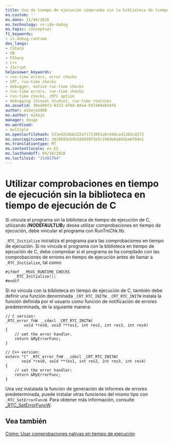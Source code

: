 ```yaml
---
title: Uso de tiempo de ejecución comprueba sin la biblioteca de tiempo de ejecución de C | Documentos de Microsoft
ms.custom: ''
ms.date: 11/04/2016
ms.technology: vs-ide-debug
ms.topic: conceptual
f1_keywords:
- vs.debug.runtime
dev_langs:
- CSharp
- VB
- FSharp
- C++
- JScript
helpviewer_keywords:
- run-time errors, error checks
- CRT, run-time checks
- debugger, native run-time checks
- run-time errors, run-time checks
- run-time checks, /RTC option
- debugging [Visual Studio], run-time routines
ms.assetid: 30ed90f3-9323-4784-80a4-937449eb54f6
author: mikejo5000
ms.author: mikejo
manager: douge
ms.workload:
- multiple
ms.openlocfilehash: 533e4254b6222af1713691a0c448cad1383cd273
ms.sourcegitcommit: 3d10b93eb5b326639f3e5c19b9e6a8d1ba078de1
ms.translationtype: MT
ms.contentlocale: es-ES
ms.lasthandoff: 04/18/2018
ms.locfileid: "31481764"
---
```

# <a name="using-run-time-checks-without-the-c-run-time-library"></a>Utilizar comprobaciones en tiempo de ejecución sin la biblioteca en tiempo de ejecución de C
Si vincula el programa sin la biblioteca de tiempo de ejecución de C, utilizando **/NODEFAULTLIB**y desea utilizar comprobaciones en tiempo de ejecución, debe vincular el programa con RunTmChk.lib.  
  
 `_RTC_Initialize` inicializa el programa para las comprobaciones en tiempo de ejecución. Si no vincula el programa con la biblioteca en tiempo de ejecución de C, debe comprobar si el programa se ha compilado con las comprobaciones de errores en tiempo de ejecución antes de llamar a `_RTC_Initialize`, tal como:  
  
```  
#ifdef __MSVC_RUNTIME_CHECKS  
    _RTC_Initialize();  
#endif  
```  
  
 Si no vincula con la biblioteca en tiempo de ejecución de C, también debe definir una función denominada `_CRT_RTC_INITW`. `_CRT_RTC_INITW` instala la función definida por el usuario como función de notificación de errores predeterminada, de la siguiente manera:  
  
```  
// C version:  
_RTC_error_fnW __cdecl _CRT_RTC_INITW(  
        void *res0, void **res1, int res2, int res3, int res4)  
{  
    // set the error handler.  
    return &MyErrorFunc;   
}  
  
// C++ version:  
extern "C" _RTC_error_fnW __cdecl _CRT_RTC_INITW(  
       void *res0, void **res1, int res2, int res3, int res4)  
{  
    // set the error handler:  
    return &MyErrorFunc;  
}  
```  
  
 Una vez instalada la función de generación de informes de errores predeterminada, puede instalar otras funciones del mismo tipo con `_RTC_SetErrorFuncW`. Para obtener más información, consulte [_RTC_SetErrorFuncW](/cpp/c-runtime-library/reference/rtc-seterrorfuncw).  
  
## <a name="see-also"></a>Vea también  
 [Cómo: Usar comprobaciones nativas en tiempo de ejecución](../debugger/how-to-use-native-run-time-checks.md)